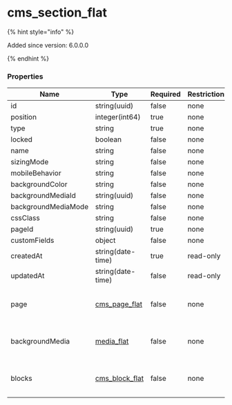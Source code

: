 
# cms_section_flat

{% hint style="info" %}

Added since version: 6.0.0.0

{% endhint %}

### Properties

|Name|Type|Required|Restrictions|Description|
|---|---|---|---|---|
|id|string(uuid)|false|none|none|
|position|integer(int64)|true|none|none|
|type|string|true|none|none|
|locked|boolean|false|none|none|
|name|string|false|none|none|
|sizingMode|string|false|none|none|
|mobileBehavior|string|false|none|none|
|backgroundColor|string|false|none|none|
|backgroundMediaId|string(uuid)|false|none|none|
|backgroundMediaMode|string|false|none|none|
|cssClass|string|false|none|none|
|pageId|string(uuid)|true|none|none|
|customFields|object|false|none|none|
|createdAt|string(date-time)|true|read-only|none|
|updatedAt|string(date-time)|false|read-only|none|
|page|[cms_page_flat](/schema/cms_page_flat.md)|false|none|Added since version: 6.0.0.0|
|backgroundMedia|[media_flat](/schema/media_flat.md)|false|none|Added since version: 6.0.0.0|
|blocks|[cms_block_flat](/schema/cms_block_flat.md)|false|none|Added since version: 6.0.0.0|
